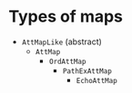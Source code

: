 # Types of maps
- `AttMapLike` (abstract)
    - `AttMap`
        - `OrdAttMap`
            - `PathExAttMap`
                - `EchoAttMap`
